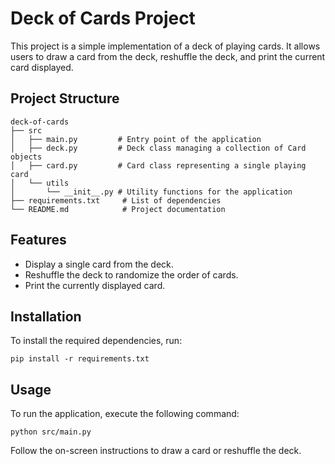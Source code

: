# Deck of Cards Project

This project is a simple implementation of a deck of playing cards. It allows users to draw a card from the deck, reshuffle the deck, and print the current card displayed.

## Project Structure

```
deck-of-cards
├── src
│   ├── main.py         # Entry point of the application
│   ├── deck.py         # Deck class managing a collection of Card objects
│   ├── card.py         # Card class representing a single playing card
│   └── utils
│       └── __init__.py # Utility functions for the application
├── requirements.txt     # List of dependencies
└── README.md            # Project documentation
```

## Features

- Display a single card from the deck.
- Reshuffle the deck to randomize the order of cards.
- Print the currently displayed card.

## Installation

To install the required dependencies, run:

```
pip install -r requirements.txt
```

## Usage

To run the application, execute the following command:

```
python src/main.py
```

Follow the on-screen instructions to draw a card or reshuffle the deck.